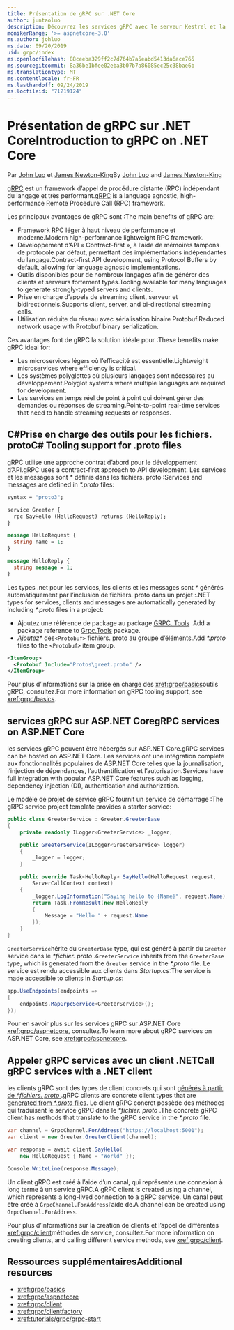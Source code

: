 ```yaml
---
title: Présentation de gRPC sur .NET Core
author: juntaoluo
description: Découvrez les services gRPC avec le serveur Kestrel et la pile ASP.NET Core.
monikerRange: '>= aspnetcore-3.0'
ms.author: johluo
ms.date: 09/20/2019
uid: grpc/index
ms.openlocfilehash: 88ceeba329ff2c7d764b7a5eabd5413da6ace765
ms.sourcegitcommit: 8a36be1bfee02eba3b07b7a86085ec25c38bae6b
ms.translationtype: MT
ms.contentlocale: fr-FR
ms.lasthandoff: 09/24/2019
ms.locfileid: "71219124"
---
```

# <a name="introduction-to-grpc-on-net-core"></a><span data-ttu-id="6194d-103">Présentation de gRPC sur .NET Core</span><span class="sxs-lookup"><span data-stu-id="6194d-103">Introduction to gRPC on .NET Core</span></span>

<span data-ttu-id="6194d-104">Par [John Luo](https://github.com/juntaoluo) et [James Newton-King](https://twitter.com/jamesnk)</span><span class="sxs-lookup"><span data-stu-id="6194d-104">By [John Luo](https://github.com/juntaoluo) and [James Newton-King](https://twitter.com/jamesnk)</span></span>

<span data-ttu-id="6194d-105">[gRPC](https://grpc.io/docs/guides/) est un framework d’appel de procédure distante (RPC) indépendant du langage et très performant.</span><span class="sxs-lookup"><span data-stu-id="6194d-105">[gRPC](https://grpc.io/docs/guides/) is a language agnostic, high-performance Remote Procedure Call (RPC) framework.</span></span>

<span data-ttu-id="6194d-106">Les principaux avantages de gRPC sont :</span><span class="sxs-lookup"><span data-stu-id="6194d-106">The main benefits of gRPC are:</span></span>
* <span data-ttu-id="6194d-107">Framework RPC léger à haut niveau de performance et moderne.</span><span class="sxs-lookup"><span data-stu-id="6194d-107">Modern high-performance lightweight RPC framework.</span></span>
* <span data-ttu-id="6194d-108">Développement d’API « Contract-first », à l’aide de mémoires tampons de protocole par défaut, permettant des implémentations indépendantes du langage.</span><span class="sxs-lookup"><span data-stu-id="6194d-108">Contract-first API development, using Protocol Buffers by default, allowing for language agnostic implementations.</span></span>
* <span data-ttu-id="6194d-109">Outils disponibles pour de nombreux langages afin de générer des clients et serveurs fortement typés.</span><span class="sxs-lookup"><span data-stu-id="6194d-109">Tooling available for many languages to generate strongly-typed servers and clients.</span></span>
* <span data-ttu-id="6194d-110">Prise en charge d’appels de streaming client, serveur et bidirectionnels.</span><span class="sxs-lookup"><span data-stu-id="6194d-110">Supports client, server, and bi-directional streaming calls.</span></span>
* <span data-ttu-id="6194d-111">Utilisation réduite du réseau avec sérialisation binaire Protobuf.</span><span class="sxs-lookup"><span data-stu-id="6194d-111">Reduced network usage with Protobuf binary serialization.</span></span>

<span data-ttu-id="6194d-112">Ces avantages font de gRPC la solution idéale pour :</span><span class="sxs-lookup"><span data-stu-id="6194d-112">These benefits make gRPC ideal for:</span></span>
* <span data-ttu-id="6194d-113">Les microservices légers où l’efficacité est essentielle.</span><span class="sxs-lookup"><span data-stu-id="6194d-113">Lightweight microservices where efficiency is critical.</span></span>
* <span data-ttu-id="6194d-114">Les systèmes polyglottes où plusieurs langages sont nécessaires au développement.</span><span class="sxs-lookup"><span data-stu-id="6194d-114">Polyglot systems where multiple languages are required for development.</span></span>
* <span data-ttu-id="6194d-115">Les services en temps réel de point à point qui doivent gérer des demandes ou réponses de streaming.</span><span class="sxs-lookup"><span data-stu-id="6194d-115">Point-to-point real-time services that need to handle streaming requests or responses.</span></span>

## <a name="c-tooling-support-for-proto-files"></a><span data-ttu-id="6194d-116">C#Prise en charge des outils pour les fichiers. proto</span><span class="sxs-lookup"><span data-stu-id="6194d-116">C# Tooling support for .proto files</span></span>

<span data-ttu-id="6194d-117">gRPC utilise une approche contrat d’abord pour le développement d’API.</span><span class="sxs-lookup"><span data-stu-id="6194d-117">gRPC uses a contract-first approach to API development.</span></span> <span data-ttu-id="6194d-118">Les services et les messages sont  *\** définis dans les fichiers. proto :</span><span class="sxs-lookup"><span data-stu-id="6194d-118">Services and messages are defined in *\*.proto* files:</span></span>

```protobuf
syntax = "proto3";

service Greeter {
  rpc SayHello (HelloRequest) returns (HelloReply);
}

message HelloRequest {
  string name = 1;
}

message HelloReply {
  string message = 1;
}
```

<span data-ttu-id="6194d-119">Les types .net pour les services, les clients et les messages sont  *\** générés automatiquement par l’inclusion de fichiers. proto dans un projet :</span><span class="sxs-lookup"><span data-stu-id="6194d-119">.NET types for services, clients and messages are automatically generated by including *\*.proto* files in a project:</span></span>

* <span data-ttu-id="6194d-120">Ajoutez une référence de package au package [GRPC. Tools](https://www.nuget.org/packages/Grpc.Tools/) .</span><span class="sxs-lookup"><span data-stu-id="6194d-120">Add a package reference to [Grpc.Tools](https://www.nuget.org/packages/Grpc.Tools/) package.</span></span>
* <span data-ttu-id="6194d-121">*Ajoutez\** des`<Protobuf>` fichiers. proto au groupe d’éléments.</span><span class="sxs-lookup"><span data-stu-id="6194d-121">Add *\*.proto* files to the `<Protobuf>` item group.</span></span>

```xml
<ItemGroup>
  <Protobuf Include="Protos\greet.proto" />
</ItemGroup>
```

<span data-ttu-id="6194d-122">Pour plus d’informations sur la prise en charge des <xref:grpc/basics>outils gRPC, consultez.</span><span class="sxs-lookup"><span data-stu-id="6194d-122">For more information on gRPC tooling support, see <xref:grpc/basics>.</span></span>

## <a name="grpc-services-on-aspnet-core"></a><span data-ttu-id="6194d-123">services gRPC sur ASP.NET Core</span><span class="sxs-lookup"><span data-stu-id="6194d-123">gRPC services on ASP.NET Core</span></span>

<span data-ttu-id="6194d-124">les services gRPC peuvent être hébergés sur ASP.NET Core.</span><span class="sxs-lookup"><span data-stu-id="6194d-124">gRPC services can be hosted on ASP.NET Core.</span></span> <span data-ttu-id="6194d-125">Les services ont une intégration complète aux fonctionnalités populaires de ASP.NET Core telles que la journalisation, l’injection de dépendances, l’authentification et l’autorisation.</span><span class="sxs-lookup"><span data-stu-id="6194d-125">Services have full integration with popular ASP.NET Core features such as logging, dependency injection (DI), authentication and authorization.</span></span>

<span data-ttu-id="6194d-126">Le modèle de projet de service gRPC fournit un service de démarrage :</span><span class="sxs-lookup"><span data-stu-id="6194d-126">The gRPC service project template provides a starter service:</span></span>

```csharp
public class GreeterService : Greeter.GreeterBase
{
    private readonly ILogger<GreeterService> _logger;

    public GreeterService(ILogger<GreeterService> logger)
    {
        _logger = logger;
    }

    public override Task<HelloReply> SayHello(HelloRequest request,
        ServerCallContext context)
    {
        _logger.LogInformation("Saying hello to {Name}", request.Name);
        return Task.FromResult(new HelloReply 
        {
            Message = "Hello " + request.Name
        });
    }
}
```

<span data-ttu-id="6194d-127">`GreeterService`hérite du `GreeterBase` type, qui est généré à partir du `Greeter` service dans le  *\*fichier. proto* .</span><span class="sxs-lookup"><span data-stu-id="6194d-127">`GreeterService` inherits from the `GreeterBase` type, which is generated from the `Greeter` service in the *\*.proto* file.</span></span> <span data-ttu-id="6194d-128">Le service est rendu accessible aux clients dans *Startup.cs*:</span><span class="sxs-lookup"><span data-stu-id="6194d-128">The service is made accessible to clients in *Startup.cs*:</span></span>

```csharp
app.UseEndpoints(endpoints =>
{
    endpoints.MapGrpcService<GreeterService>();
});
```

<span data-ttu-id="6194d-129">Pour en savoir plus sur les services gRPC sur ASP.NET Core <xref:grpc/aspnetcore>, consultez.</span><span class="sxs-lookup"><span data-stu-id="6194d-129">To learn more about gRPC services on ASP.NET Core, see <xref:grpc/aspnetcore>.</span></span>

## <a name="call-grpc-services-with-a-net-client"></a><span data-ttu-id="6194d-130">Appeler gRPC services avec un client .NET</span><span class="sxs-lookup"><span data-stu-id="6194d-130">Call gRPC services with a .NET client</span></span>

<span data-ttu-id="6194d-131">les clients gRPC sont des types de client concrets qui sont [générés à partir de  *\*fichiers. proto* ](xref:grpc/basics#generated-c-assets).</span><span class="sxs-lookup"><span data-stu-id="6194d-131">gRPC clients are concrete client types that are [generated from *\*.proto* files](xref:grpc/basics#generated-c-assets).</span></span> <span data-ttu-id="6194d-132">Le client gRPC concret possède des méthodes qui traduisent le service gRPC dans le  *\*fichier. proto* .</span><span class="sxs-lookup"><span data-stu-id="6194d-132">The concrete gRPC client has methods that translate to the gRPC service in the *\*.proto* file.</span></span>

```csharp
var channel = GrpcChannel.ForAddress("https://localhost:5001");
var client = new Greeter.GreeterClient(channel);

var response = await client.SayHello(
    new HelloRequest { Name = "World" });

Console.WriteLine(response.Message);
```

<span data-ttu-id="6194d-133">Un client gRPC est créé à l’aide d’un canal, qui représente une connexion à long terme à un service gRPC.</span><span class="sxs-lookup"><span data-stu-id="6194d-133">A gRPC client is created using a channel, which represents a long-lived connection to a gRPC service.</span></span> <span data-ttu-id="6194d-134">Un canal peut être créé à `GrpcChannel.ForAddress`l’aide de.</span><span class="sxs-lookup"><span data-stu-id="6194d-134">A channel can be created using `GrpcChannel.ForAddress`.</span></span>

<span data-ttu-id="6194d-135">Pour plus d’informations sur la création de clients et l’appel de différentes <xref:grpc/client>méthodes de service, consultez.</span><span class="sxs-lookup"><span data-stu-id="6194d-135">For more information on creating clients, and calling different service methods, see <xref:grpc/client>.</span></span>

## <a name="additional-resources"></a><span data-ttu-id="6194d-136">Ressources supplémentaires</span><span class="sxs-lookup"><span data-stu-id="6194d-136">Additional resources</span></span>

* <xref:grpc/basics>
* <xref:grpc/aspnetcore>
* <xref:grpc/client>
* <xref:grpc/clientfactory>
* <xref:tutorials/grpc/grpc-start>
